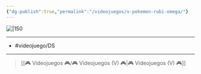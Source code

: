 ```yaml
---
{"dg-publish":true,"permalink":"/videojuegos/v-pokemon-rubi-omega/"}
---
```



![|150](https://images.igdb.com/igdb/image/upload/t_cover_big/co6sz3.jpg)

---

- #videojuego/DS

---

> [[🎮 Videojuegos 🎮/🎮 Videojuegos (V) 🎮\|🎮 Videojuegos (V) 🎮]]
